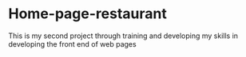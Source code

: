 # Home-page-restaurant
This is my second project through training and developing my skills in developing the front end of web pages
